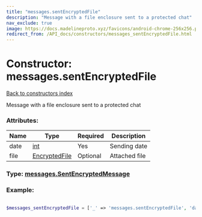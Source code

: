 ```yaml
---
title: "messages.sentEncryptedFile"
description: "Message with a file enclosure sent to a protected chat"
nav_exclude: true
image: https://docs.madelineproto.xyz/favicons/android-chrome-256x256.png
redirect_from: /API_docs/constructors/messages_sentEncryptedFile.html
---
```

# Constructor: messages.sentEncryptedFile  
[Back to constructors index](/API_docs/constructors/index.html)



Message with a file enclosure sent to a protected chat

### Attributes:

| Name     |    Type       | Required | Description |
|----------|---------------|----------|-------------|
|date|[int](/API_docs/types/int.html) | Yes|Sending date|
|file|[EncryptedFile](/API_docs/types/EncryptedFile.html) | Optional|Attached file|



### Type: [messages.SentEncryptedMessage](/API_docs/types/messages.SentEncryptedMessage.html)


### Example:

```php

$messages_sentEncryptedFile = ['_' => 'messages.sentEncryptedFile', 'date' => int, 'file' => EncryptedFile];
```  
